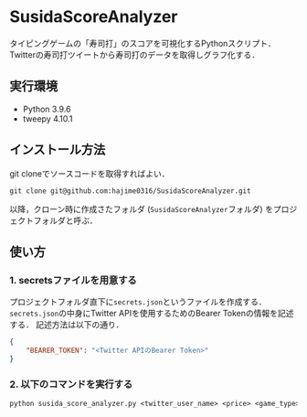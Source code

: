 # SusidaScoreAnalyzer

タイピングゲームの「寿司打」のスコアを可視化するPythonスクリプト．
Twitterの寿司打ツイートから寿司打のデータを取得しグラフ化する．

## 実行環境

- Python 3.9.6
- tweepy 4.10.1

## インストール方法

git cloneでソースコードを取得すればよい．

```git
git clone git@github.com:hajime0316/SusidaScoreAnalyzer.git
```

以降，クローン時に作成さたフォルダ (`SusidaScoreAnalyzer`フォルダ) をプロジェクトフォルダと呼ぶ．

## 使い方

### 1. secretsファイルを用意する

プロジェクトフォルダ直下に`secrets.json`というファイルを作成する．
`secrets.json`の中身にTwitter APIを使用するためのBearer Tokenの情報を記述する．
記述方法は以下の通り．

```json
{
    "BEARER_TOKEN": "<Twitter APIのBearer Token>"
}
```

### 2. 以下のコマンドを実行する

```txt
python susida_score_analyzer.py <twitter_user_name> <price> <game_type>
```

